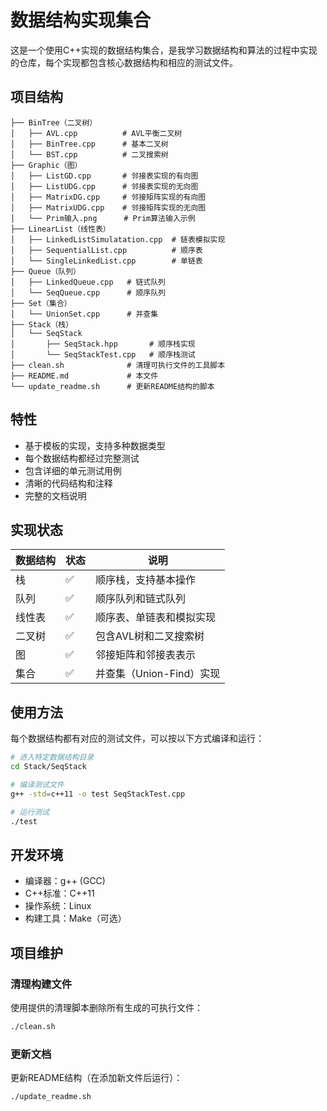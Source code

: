 # 数据结构实现集合

这是一个使用C++实现的数据结构集合，是我学习数据结构和算法的过程中实现的仓库，每个实现都包含核心数据结构和相应的测试文件。

## 项目结构

```
├── BinTree（二叉树）
│   ├── AVL.cpp          # AVL平衡二叉树
│   ├── BinTree.cpp      # 基本二叉树
│   └── BST.cpp          # 二叉搜索树
├── Graphic（图）
│   ├── ListGD.cpp       # 邻接表实现的有向图
│   ├── ListUDG.cpp      # 邻接表实现的无向图
│   ├── MatrixDG.cpp     # 邻接矩阵实现的有向图
│   ├── MatrixUDG.cpp    # 邻接矩阵实现的无向图
│   └── Prim输入.png      # Prim算法输入示例
├── LinearList（线性表）
│   ├── LinkedListSimulatation.cpp  # 链表模拟实现
│   ├── SequentialList.cpp          # 顺序表
│   └── SingleLinkedList.cpp        # 单链表
├── Queue（队列）
│   ├── LinkedQueue.cpp   # 链式队列
│   └── SeqQueue.cpp      # 顺序队列
├── Set（集合）
│   └── UnionSet.cpp      # 并查集
├── Stack（栈）
│   └── SeqStack
│       ├── SeqStack.hpp       # 顺序栈实现
│       └── SeqStackTest.cpp   # 顺序栈测试
├── clean.sh              # 清理可执行文件的工具脚本
├── README.md             # 本文件
└── update_readme.sh      # 更新README结构的脚本
```

## 特性

- 基于模板的实现，支持多种数据类型
- 每个数据结构都经过完整测试
- 包含详细的单元测试用例
- 清晰的代码结构和注释
- 完整的文档说明

## 实现状态

| 数据结构 | 状态 | 说明 |
|---------|------|------|
| 栈 | ✅ | 顺序栈，支持基本操作 |
| 队列 | ✅ | 顺序队列和链式队列 |
| 线性表 | ✅ | 顺序表、单链表和模拟实现 |
| 二叉树 | ✅ | 包含AVL树和二叉搜索树 |
| 图 | ✅ | 邻接矩阵和邻接表表示 |
| 集合 | ✅ | 并查集（Union-Find）实现 |

## 使用方法

每个数据结构都有对应的测试文件，可以按以下方式编译和运行：

```bash
# 进入特定数据结构目录
cd Stack/SeqStack

# 编译测试文件
g++ -std=c++11 -o test SeqStackTest.cpp

# 运行测试
./test
```


## 开发环境

- 编译器：g++ (GCC) 
- C++标准：C++11
- 操作系统：Linux
- 构建工具：Make（可选）

## 项目维护

### 清理构建文件

使用提供的清理脚本删除所有生成的可执行文件：
```bash
./clean.sh
```

### 更新文档

更新README结构（在添加新文件后运行）：
```bash
./update_readme.sh
```

